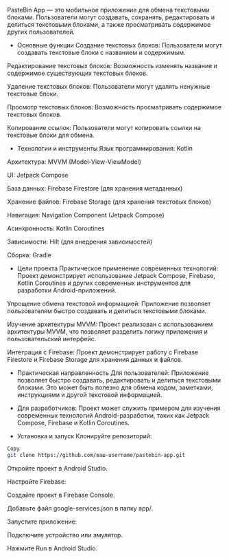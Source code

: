 
PasteBin App — это мобильное приложение для обмена текстовыми блоками. Пользователи могут создавать, сохранять, редактировать и делиться текстовыми блоками, а также просматривать содержимое других пользователей. 
- Основные функции
Создание текстовых блоков: Пользователи могут создавать текстовые блоки с названием и содержимым.

Редактирование текстовых блоков: Возможность изменять название и содержимое существующих текстовых блоков.

Удаление текстовых блоков: Пользователи могут удалять ненужные текстовые блоки.

Просмотр текстовых блоков: Возможность просматривать содержимое текстовых блоков.

Копирование ссылок: Пользователи могут копировать ссылки на текстовые блоки для обмена.

- Технологии и инструменты
Язык программирования: Kotlin

Архитектура: MVVM (Model-View-ViewModel)

UI: Jetpack Compose

База данных: Firebase Firestore (для хранения метаданных)

Хранение файлов: Firebase Storage (для хранения текстовых блоков)

Навигация: Navigation Component (Jetpack Compose)

Асинхронность: Kotlin Coroutines

Зависимости: Hilt (для внедрения зависимостей)


Сборка: Gradle

- Цели проекта
Практическое применение современных технологий: Проект демонстрирует использование Jetpack Compose, Firebase, Kotlin Coroutines и других современных инструментов для разработки Android-приложений.

Упрощение обмена текстовой информацией: Приложение позволяет пользователям быстро создавать и делиться текстовыми блоками.

Изучение архитектуры MVVM: Проект реализован с использованием архитектуры MVVM, что позволяет разделить логику приложения и пользовательский интерфейс.

Интеграция с Firebase: Проект демонстрирует работу с Firebase Firestore и Firebase Storage для хранения данных и файлов.

- Практическая направленность
Для пользователей: Приложение позволяет быстро создавать, редактировать и делиться текстовыми блоками. Это может быть полезно для обмена кодом, заметками, инструкциями и другой текстовой информацией.

- Для разработчиков: Проект может служить примером для изучения современных технологий Android-разработки, таких как Jetpack Compose, Firebase и Kotlin Coroutines.

- Установка и запуск
Клонируйте репозиторий:

```bash
Copy
git clone https://github.com/ваш-username/pastebin-app.git
```
Откройте проект в Android Studio.

Настройте Firebase:

Создайте проект в Firebase Console.

Добавьте файл google-services.json в папку app/.

Запустите приложение:

Подключите устройство или эмулятор.

Нажмите Run в Android Studio.
